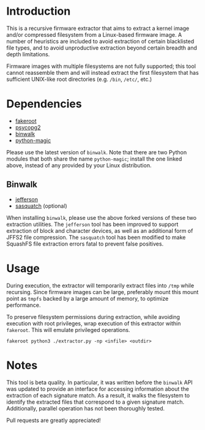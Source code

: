 Introduction
============

This is a recursive firmware extractor that aims to extract a kernel image 
and/or compressed filesystem from a Linux-based firmware image. A number of 
heuristics are included to avoid extraction of certain blacklisted file types, 
and to avoid unproductive extraction beyond certain breadth and depth 
limitations.

Firmware images with multiple filesystems are not fully supported; this tool
cannot reassemble them and will instead extract the first filesystem that has
sufficient UNIX-like root directories (e.g. `/bin`, `/etc/`, etc.)

Dependencies
============
* [fakeroot](https://fakeroot.alioth.debian.org)
* [psycopg2](http://initd.org/psycopg/)
* [binwalk](https://github.com/devttys0/binwalk)
* [python-magic](https://github.com/ahupp/python-magic)

Please use the latest version of `binwalk`. Note that there are two
Python modules that both share the name `python-magic`; install the one linked
above, instead of any provided by your Linux distribution.

Binwalk
-------

* [jefferson](https://github.com/firmadyne/jefferson)
* [sasquatch](https://github.com/firmadyne/sasquatch) (optional)

When installing `binwalk`, please use the above forked versions of these two
extraction utilities. The `jefferson` tool has been improved to support
extraction of block and character devices, as well as an additional form of
JFFS2 file compression. The `sasquatch` tool has been modified to make
SquashFS file extraction errors fatal to prevent false positives.

Usage
=====

During execution, the extractor will temporarily extract files into `/tmp`
while recursing. Since firmware images can be large, preferably mount this
mount point as `tmpfs` backed by a large amount of memory, to optimize
performance.

To preserve filesystem permissions during extraction, while avoiding execution
with root privileges, wrap execution of this extractor within `fakeroot`. This
will emulate privileged operations.

`fakeroot python3 ./extractor.py -np <infile> <outdir>`

Notes
=====

This tool is beta quality. In particular, it was written before the 
`binwalk` API was updated to provide an interface for accessing information
about the extraction of each signature match. As a result, it walks the
filesystem to identify the extracted files that correspond to a given
signature match. Additionally, parallel operation has not been thoroughly
tested.

Pull requests are greatly appreciated!
